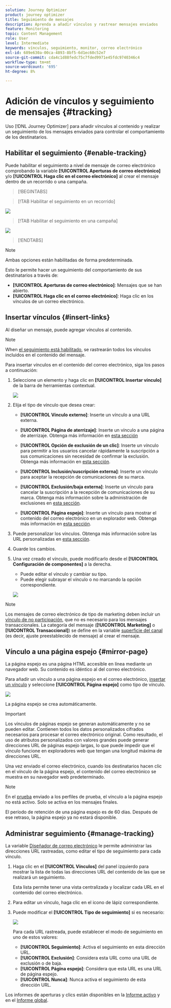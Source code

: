 ```yaml
---
solution: Journey Optimizer
product: journey optimizer
title: Seguimiento de mensajes
description: Aprenda a añadir vínculos y rastrear mensajes enviados
feature: Monitoring
topic: Content Management
role: User
level: Intermediate
keywords: vínculos, seguimiento, monitor, correo electrónico
exl-id: 689e630a-00ca-4893-8bf5-6d1ec60c52e7
source-git-commit: cda4c1d88fedc75c7fded9971e45fdc9740346c4
workflow-type: tm+mt
source-wordcount: '695'
ht-degree: 8%

---
```


# Adición de vínculos y seguimiento de mensajes {#tracking}

Uso [!DNL Journey Optimizer] para añadir vínculos al contenido y realizar un seguimiento de los mensajes enviados para controlar el comportamiento de los destinatarios.

## Habilitar el seguimiento {#enable-tracking}

Puede habilitar el seguimiento a nivel de mensaje de correo electrónico comprobando la variable **[!UICONTROL Aperturas de correo electrónico]** y/o **[!UICONTROL Haga clic en el correo electrónico]** al crear el mensaje dentro de un recorrido o una campaña.

>[!BEGINTABS]

>[!TAB Habilitar el seguimiento en un recorrido]

![](assets/message-tracking-journey.png)

>[!TAB Habilitar el seguimiento en una campaña]

![](assets/message-tracking-campaign.png)

>[!ENDTABS]

>[!NOTE]
>
>Ambas opciones están habilitadas de forma predeterminada.

Esto le permite hacer un seguimiento del comportamiento de sus destinatarios a través de:

* **[!UICONTROL Aperturas de correo electrónico]**: Mensajes que se han abierto.
* **[!UICONTROL Haga clic en el correo electrónico]**: Haga clic en los vínculos de un correo electrónico.

## Insertar vínculos {#insert-links}

Al diseñar un mensaje, puede agregar vínculos al contenido.

>[!NOTE]
>
>When [el seguimiento está habilitado](#enable-tracking), se rastrearán todos los vínculos incluidos en el contenido del mensaje.

Para insertar vínculos en el contenido del correo electrónico, siga los pasos a continuación:

1. Seleccione un elemento y haga clic en **[!UICONTROL Insertar vínculo]** de la barra de herramientas contextual.

   ![](assets/message-tracking-insert-link.png)

1. Elija el tipo de vínculo que desea crear:

   * **[!UICONTROL Vínculo externo]**: Inserte un vínculo a una URL externa.

   * **[!UICONTROL Página de aterrizaje]**: Inserte un vínculo a una página de aterrizaje. Obtenga más información en [esta sección](../landing-pages/get-started-lp.md)

   * **[!UICONTROL Opción de exclusión de un clic]**: Inserte un vínculo para permitir a los usuarios cancelar rápidamente la suscripción a sus comunicaciones sin necesidad de confirmar la exclusión. Obtenga más información en [esta sección](../privacy/opt-out.md#one-click-opt-out).

   * **[!UICONTROL Inclusión/suscripción externa]**: Inserte un vínculo para aceptar la recepción de comunicaciones de su marca.

   * **[!UICONTROL Exclusión/baja externa]**: Inserte un vínculo para cancelar la suscripción a la recepción de comunicaciones de su marca. Obtenga más información sobre la administración de exclusiones en [esta sección](../privacy/opt-out.md#opt-out-management).

   * **[!UICONTROL Página espejo]**: Inserte un vínculo para mostrar el contenido del correo electrónico en un explorador web. Obtenga más información en [esta sección](#mirror-page).

1. Puede personalizar los vínculos. Obtenga más información sobre las URL personalizadas en [esta sección](../personalization/personalization-syntax.md#perso-urls).

1. Guarde los cambios.

1. Una vez creado el vínculo, puede modificarlo desde el **[!UICONTROL Configuración de componentes]** a la derecha.

   * Puede editar el vínculo y cambiar su tipo.
   * Puede elegir subrayar el vínculo o no marcando la opción correspondiente.

   ![](assets/message-tracking-link-settings.png)

>[!NOTE]
>
>Los mensajes de correo electrónico de tipo de marketing deben incluir un [vínculo de no participación](../privacy/opt-out.md#opt-out-management), que no es necesario para los mensajes transaccionales. La categoría del mensaje (**[!UICONTROL Marketing]** o **[!UICONTROL Transaccional]**) se define en la variable [superficie del canal](../configuration/channel-surfaces.md#email-type) (es decir, ajuste preestablecido de mensaje) al crear el mensaje.

## Vínculo a una página espejo {#mirror-page}

La página espejo es una página HTML accesible en línea mediante un navegador web. Su contenido es idéntico al del correo electrónico.

Para añadir un vínculo a una página espejo en el correo electrónico, [insertar un vínculo](#insert-links) y seleccione **[!UICONTROL Página espejo]** como tipo de vínculo.

![](assets/message-tracking-mirror-page.png)

La página espejo se crea automáticamente.

>[!IMPORTANT]
>
>Los vínculos de páginas espejo se generan automáticamente y no se pueden editar. Contienen todos los datos personalizados cifrados necesarios para procesar el correo electrónico original. Como resultado, el uso de atributos personalizados con valores grandes puede generar direcciones URL de páginas espejo largas, lo que puede impedir que el vínculo funcione en exploradores web que tengan una longitud máxima de direcciones URL.

Una vez enviado el correo electrónico, cuando los destinatarios hacen clic en el vínculo de la página espejo, el contenido del correo electrónico se muestra en su navegador web predeterminado.

>[!NOTE]
>
>En el [prueba](preview.md#send-proofs) enviado a los perfiles de prueba, el vínculo a la página espejo no está activo. Solo se activa en los mensajes finales.

El período de retención de una página espejo es de 60 días. Después de ese retraso, la página espejo ya no estará disponible.

## Administrar seguimiento {#manage-tracking}

La variable [Diseñador de correo electrónico](content-from-scratch.md) le permite administrar las direcciones URL rastreadas, como editar el tipo de seguimiento para cada vínculo.

1. Haga clic en el **[!UICONTROL Vínculos]** del panel izquierdo para mostrar la lista de todas las direcciones URL del contenido de las que se realizará un seguimiento.

   Esta lista permite tener una vista centralizada y localizar cada URL en el contenido del correo electrónico.

1. Para editar un vínculo, haga clic en el icono de lápiz correspondiente.

1. Puede modificar el **[!UICONTROL Tipo de seguimiento]** si es necesario:

   ![](assets/message-tracking-edit-a-link.png)

   Para cada URL rastreada, puede establecer el modo de seguimiento en uno de estos valores:

   * **[!UICONTROL Seguimiento]**: Activa el seguimiento en esta dirección URL.
   * **[!UICONTROL Exclusión]**: Considera esta URL como una URL de exclusión o de baja.
   * **[!UICONTROL Página espejo]**: Considera que esta URL es una URL de página espejo.
   * **[!UICONTROL Nunca]**: Nunca activa el seguimiento de esta dirección URL. <!--This information is saved: if the URL appears again in a future message, its tracking is automatically deactivated.-->

Los informes de aperturas y clics están disponibles en la [Informe activo](../reports/live-report.md) y en el [Informe global](../reports/global-report.md).
